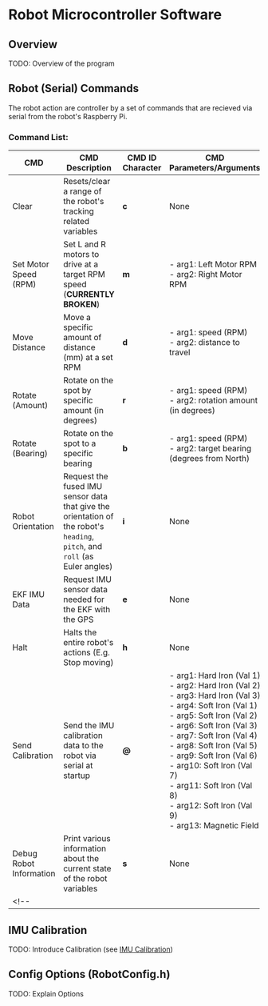 # Robot Microcontroller Software 

## Overview
TODO: Overview of the program

## Robot (Serial) Commands
The robot action are controller by a set of commands that are recieved via serial from the robot's Raspberry Pi.
### Command List:
| CMD | CMD Description | CMD ID Character | CMD Parameters/Arguments | Example |
|---|---|---|---|---|
| Clear | Resets/clear a range of the robot's tracking related variables | **c** | None | `c` |
| Set Motor Speed (RPM) | Set L and R motors to drive at a target RPM speed (**CURRENTLY BROKEN**) | **m** | - arg1: Left Motor RPM<br>- arg2: Right Motor RPM | `m <arg1> <arg2>` |
| Move Distance | Move a specific amount of distance (mm) at a set RPM | **d** | - arg1: speed (RPM)<br>- arg2: distance to travel | `d <arg1> <arg2>` |
| Rotate (Amount) | Rotate on the spot by specific amount (in degrees) | **r** | - arg1: speed (RPM)<br>- arg2: rotation amount (in degrees) | `r <arg1> <arg2>` |
| Rotate (Bearing) | Rotate on the spot to a specific bearing | **b** | - arg1: speed (RPM)<br>- arg2: target bearing (degrees from North) | `b <arg1> <arg2>` |
| Robot Orientation | Request the fused IMU sensor data that give the orientation of the robot's `heading`, `pitch`, and `roll` (as Euler angles) | **i** | None | `i` |
| EKF IMU Data | Request IMU sensor data needed for the EKF with the GPS | **e** | None | `e` |
| Halt | Halts the entire robot's actions (E.g. Stop moving) | **h** | None | `h` |
| Send Calibration | Send the IMU calibration data to the robot via serial at startup | **@** | - arg1: Hard Iron (Val 1)<br>- arg2: Hard Iron (Val 2)<br>- arg3: Hard Iron (Val 3)<br>- arg4: Soft Iron (Val 1)<br>- arg5: Soft Iron (Val 2)<br>- arg6: Soft Iron (Val 3)<br>- arg7: Soft Iron (Val 4)<br>- arg8: Soft Iron (Val 5)<br>- arg9: Soft Iron (Val 6)<br>- arg10: Soft Iron (Val 7)<br>- arg11: Soft Iron (Val 8)<br>- arg12: Soft Iron (Val 9)<br>- arg13: Magnetic Field | `@ <arg1> <arg2> <arg3> <arg4> <arg5> <arg6> <arg7> <arg8> <arg9> <arg10> <arg11> <arg12> <arg13> <arg14>` |
| Debug Robot Information | Print various information about the current state of the robot variables | **s** | None | `s` |
<!-- |||||| -->

## IMU Calibration
TODO: Introduce Calibration
(see [IMU Calibration](../ICM-20948%20Calibration/README.md))

## Config Options (RobotConfig.h)
TODO: Explain Options